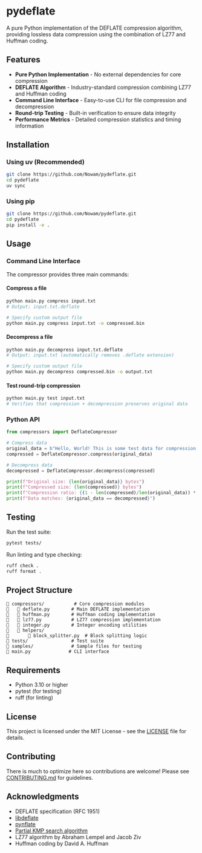 # pydeflate

A pure Python implementation of the DEFLATE compression algorithm, providing lossless data compression using the combination of LZ77 and Huffman coding.

## Features

- **Pure Python Implementation** - No external dependencies for core compression
- **DEFLATE Algorithm** - Industry-standard compression combining LZ77 and Huffman coding
- **Command Line Interface** - Easy-to-use CLI for file compression and decompression
- **Round-trip Testing** - Built-in verification to ensure data integrity
- **Performance Metrics** - Detailed compression statistics and timing information

## Installation

### Using uv (Recommended)

```bash
git clone https://github.com/Nowam/pydeflate.git
cd pydeflate
uv sync
```

### Using pip

```bash
git clone https://github.com/Nowam/pydeflate.git
cd pydeflate
pip install -e .
```

## Usage

### Command Line Interface

The compressor provides three main commands:

#### Compress a file
```bash
python main.py compress input.txt
# Output: input.txt.deflate

# Specify custom output file
python main.py compress input.txt -o compressed.bin
```

#### Decompress a file
```bash
python main.py decompress input.txt.deflate
# Output: input.txt (automatically removes .deflate extension)

# Specify custom output file
python main.py decompress compressed.bin -o output.txt
```

#### Test round-trip compression
```bash
python main.py test input.txt
# Verifies that compression + decompression preserves original data
```

### Python API

```python
from compressors import DeflateCompressor

# Compress data
original_data = b"Hello, World! This is some test data for compression."
compressed = DeflateCompressor.compress(original_data)

# Decompress data
decompressed = DeflateCompressor.decompress(compressed)

print(f"Original size: {len(original_data)} bytes")
print(f"Compressed size: {len(compressed)} bytes")
print(f"Compression ratio: {(1 - len(compressed)/len(original_data)) * 100:.2f}%")
print(f"Data matches: {original_data == decompressed}")
```

## Testing

Run the test suite:

```bash
pytest tests/
```

Run linting and type checking:

```bash
ruff check .
ruff format .
```

## Project Structure

```
   compressors/           # Core compression modules
      deflate.py        # Main DEFLATE implementation
      huffman.py        # Huffman coding implementation
      lz77.py           # LZ77 compression implementation
      integer.py        # Integer encoding utilities
      helpers/
          block_splitter.py  # Block splitting logic
   tests/                # Test suite
   samples/              # Sample files for testing
   main.py              # CLI interface
```

## Requirements

- Python 3.10 or higher
- pytest (for testing)
- ruff (for linting)

## License

This project is licensed under the MIT License - see the [LICENSE](LICENSE) file for details.

## Contributing

There is much to optimize here so contributions are welcome! Please see [CONTRIBUTING.md](CONTRIBUTING.md) for guidelines.

## Acknowledgments

- DEFLATE specification (RFC 1951)
- [libdeflate](https://github.com/ebiggers/libdeflate)
- [pynflate](https://github.com/pynflate/pynflate)
- [Partial KMP search algorithm](https://blog.coderspirit.xyz/blog/2023/06/04/exploring-the-lz77-algorithm)
- LZ77 algorithm by Abraham Lempel and Jacob Ziv
- Huffman coding by David A. Huffman

